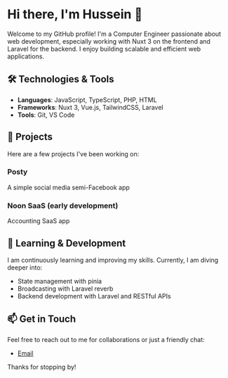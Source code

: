 # Hi there, I'm Hussein 👋

Welcome to my GitHub profile! I'm a Computer Engineer passionate about web development, especially working with Nuxt 3 on the frontend and Laravel for the backend. I enjoy building scalable and efficient web applications.

## 🛠️ Technologies & Tools
- **Languages**: JavaScript, TypeScript, PHP, HTML
- **Frameworks**: Nuxt 3, Vue.js, TailwindCSS, Laravel
- **Tools**: Git, VS Code

## 🚀 Projects
Here are a few projects I've been working on:

### Posty
A simple social media semi-Facebook app

### Noon SaaS (early development)
Accounting SaaS app

## 🧠 Learning & Development
I am continuously learning and improving my skills. Currently, I am diving deeper into:
- State management with pinia
- Broadcasting with Laravel reverb
- Backend development with Laravel and RESTful APIs

## 📫 Get in Touch
Feel free to reach out to me for collaborations or just a friendly chat:
- [Email](mailto:hussein.eliewa@icloud.com)

Thanks for stopping by!